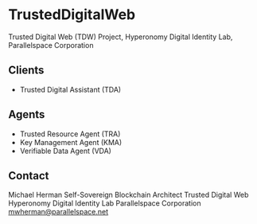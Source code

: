 # TrustedDigitalWeb
Trusted Digital Web (TDW) Project, Hyperonomy Digital Identity Lab, Parallelspace Corporation
## Clients
- Trusted Digital Assistant (TDA)
## Agents
- Trusted Resource Agent (TRA)
- Key Management Agent (KMA)
- Verifiable Data Agent (VDA)
## Contact
Michael Herman
Self-Sovereign Blockchain Architect
Trusted Digital Web
Hyperonomy Digital Identity Lab
Parallelspace Corporation
mwherman@parallelspace.net

